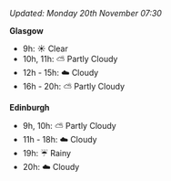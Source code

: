 *Updated: Monday 20th November 07:30*

**Glasgow**

* 9h: :sunny: Clear
* 10h, 11h: :partly_sunny: Partly Cloudy
* 12h - 15h: :cloud: Cloudy
* 16h - 20h: :partly_sunny: Partly Cloudy

**Edinburgh**

* 9h, 10h: :partly_sunny: Partly Cloudy
* 11h - 18h: :cloud: Cloudy
* 19h: :umbrella: Rainy
* 20h: :cloud: Cloudy
